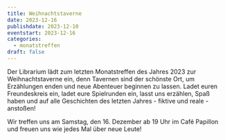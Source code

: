 ```yaml
---
title: Weihnachtstaverne
date: 2023-12-16
publishdate: 2023-12-10
eventstart: 2023-12-16
categories:
  - monatstreffen
draft: false
---
```



Der Librarium lädt zum letzten Monatstreffen des Jahres 2023 zur Weihnachtstaverne ein, denn Tavernen sind der schönste Ort, um Erzählungen enden und neue Abenteuer beginnen zu lassen. Ladet euren Freundeskreis ein, ladet eure Spielrunden ein, lasst uns erzählen, Spaß haben und auf alle Geschichten des letzten Jahres - fiktive und reale - anstoßen!

Wir treffen uns am Samstag, den 16. Dezember ab 19 Uhr im Café Papillon und freuen uns wie jedes Mal über neue Leute!


